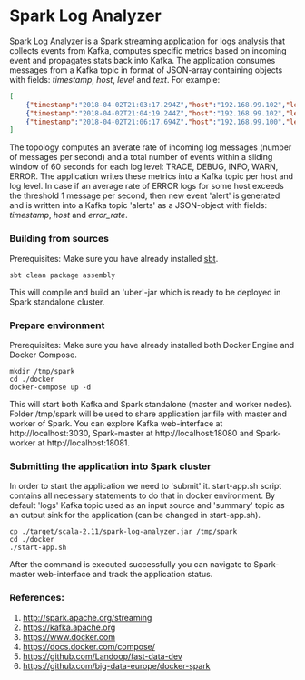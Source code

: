 # Spark Log Analyzer

Spark Log Analyzer is a Spark streaming application for logs analysis that collects events from Kafka, computes specific metrics based on incoming event and propagates stats back into Kafka.
The application consumes messages from a Kafka topic in format of JSON-array containing objects with fields: *timestamp*, *host*, *level* and *text*.
For example:
```json
[
    {"timestamp":"2018-04-02T21:03:17.294Z","host":"192.168.99.102","level":"ERROR","text":"descr"},
    {"timestamp":"2018-04-02T21:04:19.244Z","host":"192.168.99.102","level":"TRACE","text":"descr"},
    {"timestamp":"2018-04-02T21:06:17.694Z","host":"192.168.99.100","level":"DEBUG","text":"descr"}
]
```
The topology computes an averate rate of incoming log messages (number of messages per second) and a total number of events within a sliding window of 60 seconds for each log level: TRACE, DEBUG, INFO, WARN, ERROR. The application writes these metrics into a Kafka topic per host and log level.
In case if an average rate of ERROR logs for some host exceeds the threshold 1 message per second, then new event 'alert' is generated and is written into a Kafka topic 'alerts' as a JSON-object with fields: *timestamp*, *host* and *error_rate*.

### Building from sources
Prerequisites:
Make sure you have already installed [sbt](https://www.scala-sbt.org/download.html).
```
sbt clean package assembly
```
This will compile and build an 'uber'-jar which is ready to be deployed in Spark standalone cluster.

### Prepare environment
Prerequisites:
Make sure you have already installed both Docker Engine and Docker Compose.
```
mkdir /tmp/spark
cd ./docker
docker-compose up -d
```
This will start both Kafka and Spark standalone (master and worker nodes). Folder /tmp/spark will be used to share application jar file with master and worker of Spark. You can explore Kafka web-interface at http://localhost:3030, Spark-master at http://localhost:18080 and Spark-worker at http://localhost:18081.

### Submitting the application into Spark cluster
In order to start the application we need to 'submit' it. start-app.sh script contains all necessary statements to do that in docker environment. By default 'logs' Kafka topic used as an input source and 'summary' topic as an output sink for the application (can be changed in start-app.sh).
```
cp ./target/scala-2.11/spark-log-analyzer.jar /tmp/spark
cd ./docker
./start-app.sh
```
After the command is executed successfully you can navigate to Spark-master web-interface and track the application status.

### References:
1. http://spark.apache.org/streaming
2. https://kafka.apache.org
3. https://www.docker.com
4. https://docs.docker.com/compose/
5. https://github.com/Landoop/fast-data-dev
6. https://github.com/big-data-europe/docker-spark
